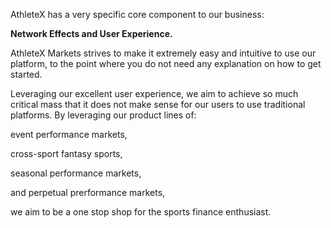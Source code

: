 AthleteX has a very specific core component to our business:

**Network Effects and User Experience.**

AthleteX Markets strives to make it extremely easy and intuitive to use our platform, to the point where you do not need any explanation on how to get started.

Leveraging our excellent user experience, we aim to achieve so much critical mass that it does not make sense for our users to use traditional platforms.  By leveraging our product lines of: 

event performance markets,

cross-sport fantasy sports,

seasonal performance markets,

and perpetual prerformance markets,

 we aim to be a one stop shop for the sports finance enthusiast.
